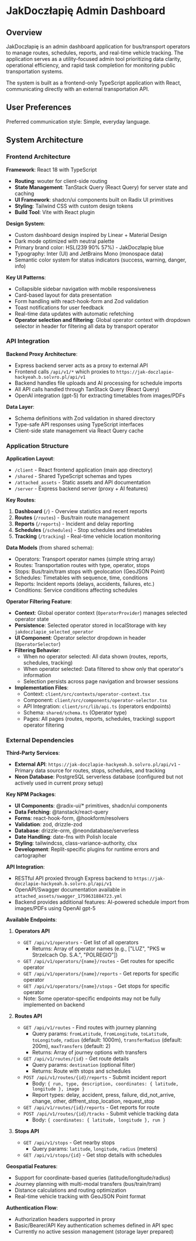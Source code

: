 # JakDoczłapię Admin Dashboard

## Overview

JakDoczłapię is an admin dashboard application for bus/transport operators to manage routes, schedules, reports, and real-time vehicle tracking. The application serves as a utility-focused admin tool prioritizing data clarity, operational efficiency, and rapid task completion for monitoring public transportation systems.

The system is built as a frontend-only TypeScript application with React, communicating directly with an external transportation API.

## User Preferences

Preferred communication style: Simple, everyday language.

## System Architecture

### Frontend Architecture

**Framework**: React 18 with TypeScript
- **Routing**: wouter for client-side routing
- **State Management**: TanStack Query (React Query) for server state and caching
- **UI Framework**: shadcn/ui components built on Radix UI primitives
- **Styling**: Tailwind CSS with custom design tokens
- **Build Tool**: Vite with React plugin

**Design System**:
- Custom dashboard design inspired by Linear + Material Design
- Dark mode optimized with neutral palette
- Primary brand color: HSL(239 90% 57%) - JakDoczłapię blue
- Typography: Inter (UI) and JetBrains Mono (monospace data)
- Semantic color system for status indicators (success, warning, danger, info)

**Key UI Patterns**:
- Collapsible sidebar navigation with mobile responsiveness
- Card-based layout for data presentation
- Form handling with react-hook-form and Zod validation
- Toast notifications for user feedback
- Real-time data updates with automatic refetching
- **Operator selection and filtering**: Global operator context with dropdown selector in header for filtering all data by transport operator

### API Integration

**Backend Proxy Architecture**:
- Express backend server acts as a proxy to external API
- Frontend calls `/api/v1/*` which proxies to `https://jak-doczlapie-hackyeah.b.solvro.pl/api/v1`
- Backend handles file uploads and AI processing for schedule imports
- All API calls handled through TanStack Query (React Query)
- OpenAI integration (gpt-5) for extracting timetables from images/PDFs

**Data Layer**:
- Schema definitions with Zod validation in shared directory
- Type-safe API responses using TypeScript interfaces
- Client-side state management via React Query cache

### Application Structure

**Application Layout**:
- `/client` - React frontend application (main app directory)
- `/shared` - Shared TypeScript schemas and types
- `/attached_assets` - Static assets and API documentation
- `/server` - Express backend server (proxy + AI features)

**Key Routes**:
1. **Dashboard** (`/`) - Overview statistics and recent reports
2. **Routes** (`/routes`) - Bus/train route management
3. **Reports** (`/reports`) - Incident and delay reporting
4. **Schedules** (`/schedules`) - Stop schedules and timetables
5. **Tracking** (`/tracking`) - Real-time vehicle location monitoring

**Data Models** (from shared schema):
- Operators: Transport operator names (simple string array)
- Routes: Transportation routes with type, operator, stops
- Stops: Bus/train/tram stops with geolocation (GeoJSON Point)
- Schedules: Timetables with sequence, time, conditions
- Reports: Incident reports (delays, accidents, failures, etc.)
- Conditions: Service conditions affecting schedules

**Operator Filtering Feature**:
- **Context**: Global operator context (`OperatorProvider`) manages selected operator state
- **Persistence**: Selected operator stored in localStorage with key `jakdoczlapie_selected_operator`
- **UI Component**: Operator selector dropdown in header (`OperatorSelector`)
- **Filtering Behavior**:
  - When no operator selected: All data shown (routes, reports, schedules, tracking)
  - When operator selected: Data filtered to show only that operator's information
  - Selection persists across page navigation and browser sessions
- **Implementation Files**:
  - Context: `client/src/contexts/operator-context.tsx`
  - Component: `client/src/components/operator-selector.tsx`
  - API Integration: `client/src/lib/api.ts` (operators endpoints)
  - Schema: `shared/schema.ts` (Operator type)
  - Pages: All pages (routes, reports, schedules, tracking) support operator filtering

### External Dependencies

**Third-Party Services**:
- **External API**: `https://jak-doczlapie-hackyeah.b.solvro.pl/api/v1` - Primary data source for routes, stops, schedules, and tracking
- **Neon Database**: PostgreSQL serverless database (configured but not actively used in current proxy setup)

**Key NPM Packages**:
- **UI Components**: @radix-ui/* primitives, shadcn/ui components
- **Data Fetching**: @tanstack/react-query
- **Forms**: react-hook-form, @hookform/resolvers
- **Validation**: zod, drizzle-zod
- **Database**: drizzle-orm, @neondatabase/serverless
- **Date Handling**: date-fns with Polish locale
- **Styling**: tailwindcss, class-variance-authority, clsx
- **Development**: Replit-specific plugins for runtime errors and cartographer

**API Integration**:
- RESTful API proxied through Express backend to `https://jak-doczlapie-hackyeah.b.solvro.pl/api/v1`
- OpenAPI/Swagger documentation available in `attached_assets/swagger_1759631884723.yml`
- Backend provides additional features: AI-powered schedule import from images/PDFs using OpenAI gpt-5

**Available Endpoints**:

1. **Operators API**
   - `GET /api/v1/operators` - Get list of all operators
     - Returns: Array of operator names (e.g., ["LUZ", "PKS w Strzelcach Op. S.A.", "POLREGIO"])
   - `GET /api/v1/operators/{name}/routes` - Get routes for specific operator
   - `GET /api/v1/operators/{name}/reports` - Get reports for specific operator
   - `GET /api/v1/operators/{name}/stops` - Get stops for specific operator
   - Note: Some operator-specific endpoints may not be fully implemented on backend

2. **Routes API**
   - `GET /api/v1/routes` - Find routes with journey planning
     - Query params: `fromLatitude`, `fromLongitude`, `toLatitude`, `toLongitude`, `radius` (default: 1000m), `transferRadius` (default: 200m), `maxTransfers` (default: 2)
     - Returns: Array of journey options with transfers
   - `GET /api/v1/routes/{id}` - Get route details
     - Query params: `destination` (optional filter)
     - Returns: Route with stops and schedules
   - `POST /api/v1/routes/{id}/reports` - Submit incident report
     - Body: `{ run, type, description, coordinates: { latitude, longitude }, image }`
     - Report types: delay, accident, press, failure, did_not_arrive, change, other, diffrent_stop_location, request_stop
   - `GET /api/v1/routes/{id}/reports` - Get reports for route
   - `POST /api/v1/routes/{id}/tracks` - Submit vehicle tracking data
     - Body: `{ coordinates: { latitude, longitude }, run }`

3. **Stops API**
   - `GET /api/v1/stops` - Get nearby stops
     - Query params: `latitude`, `longitude`, `radius` (meters)
   - `GET /api/v1/stops/{id}` - Get stop details with schedules

**Geospatial Features**:
- Support for coordinate-based queries (latitude/longitude/radius)
- Journey planning with multi-modal transfers (bus/train/tram)
- Distance calculations and routing optimization
- Real-time vehicle tracking with GeoJSON Point format

**Authentication Flow**:
- Authorization headers supported in proxy
- Basic/Bearer/API Key authentication schemes defined in API spec
- Currently no active session management (storage layer prepared)